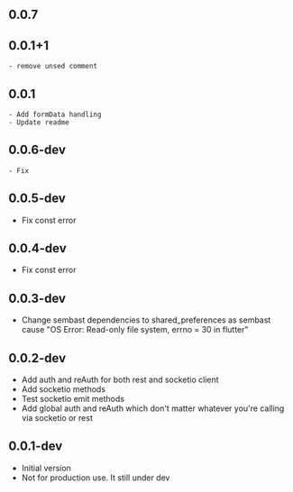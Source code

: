 ## 0.0.7


## 0.0.1+1

    - remove unsed comment
## 0.0.1

    - Add formData handling 
    - Update readme
## 0.0.6-dev

    - Fix

## 0.0.5-dev

- Fix const error

## 0.0.4-dev

- Fix const error

## 0.0.3-dev

- Change sembast dependencies to shared_preferences as sembast cause "OS Error: Read-only file system, errno = 30 in flutter"

## 0.0.2-dev

- Add auth and reAuth for both rest and socketio client
- Add socketio methods
- Test socketio emit methods
- Add global auth and reAuth which don't matter whatever you're calling via socketio or rest

## 0.0.1-dev

- Initial version
- Not for production use. It still under dev
